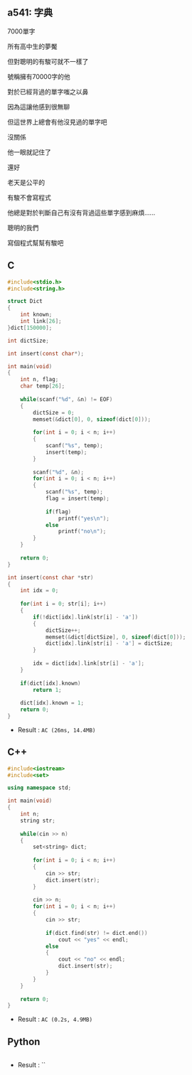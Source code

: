 ## a541: 字典
 7000單字

所有高中生的夢魘

但對聰明的有駿可就不一樣了

號稱擁有70000字的他 

對於已經背過的單字嗤之以鼻

因為這讓他感到很無聊

但這世界上總會有他沒見過的單字吧

沒關係

他一眼就記住了 

 

還好

老天是公平的

有駿不會寫程式

他總是對於判斷自己有沒有背過這些單字感到麻煩...... 

 

聰明的我們

寫個程式幫幫有駿吧 

## C
```C
#include<stdio.h>
#include<string.h>

struct Dict
{
	int known;
	int link[26];
}dict[150000];

int dictSize;

int insert(const char*);

int main(void)
{
	int n, flag;
	char temp[26];
	
	while(scanf("%d", &n) != EOF)
	{
		dictSize = 0;
		memset(&dict[0], 0, sizeof(dict[0]));
		
		for(int i = 0; i < n; i++)
		{
			scanf("%s", temp);
			insert(temp);
		}
		
		scanf("%d", &n);
		for(int i = 0; i < n; i++)
		{
			scanf("%s", temp);
			flag = insert(temp);
			
			if(flag)
				printf("yes\n");
			else
				printf("no\n");
		}
	}
	
	return 0;
}

int insert(const char *str)
{
	int idx = 0;
	
	for(int i = 0; str[i]; i++)
	{
		if(!dict[idx].link[str[i] - 'a'])
		{
			dictSize++;
			memset(&dict[dictSize], 0, sizeof(dict[0]));
			dict[idx].link[str[i] - 'a'] = dictSize;
		}
		
		idx = dict[idx].link[str[i] - 'a'];
	}
	
	if(dict[idx].known)
		return 1;
	
	dict[idx].known = 1;
	return 0;
}
```
 * Result : `AC (26ms, 14.4MB)`

## C++
```C++
#include<iostream>
#include<set>

using namespace std;

int main(void)
{
	int n;
	string str;
	
	while(cin >> n)
	{
		set<string> dict;
		
		for(int i = 0; i < n; i++)
		{
			cin >> str;
			dict.insert(str);
		}
		
		cin >> n;
		for(int i = 0; i < n; i++)
		{
			cin >> str;
			
			if(dict.find(str) != dict.end())
				cout << "yes" << endl;
			else
			{
				cout << "no" << endl;
				dict.insert(str);
			}
		}
	}
	
	return 0;
}
```
 * Result : `AC (0.2s, 4.9MB)`

## Python
```python

```
 * Result : ``
